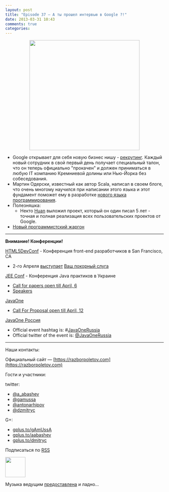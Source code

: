 ```yaml
---
layout: post
title: "Episode 37 — А ты прошел интервью в Google ?!"
date: 2013-03-31 10:43
comments: true
categories: 
---
```


<div class="separator" style="clear: both; text-align: center;">
<a href="https://razborpoletov.com/images/razbor_37_text.jpg" imageanchor="1" style="margin-left: 1em; margin-right: 1em;"><img border="0" height="350" src="https://razborpoletov.com/images/razbor_37_text.jpg" width="350" /></a></div>

- Google открывает для себя новую бизнес нишу - [рекрутинг](http://www.businessinsider.com/ex-googlers-facebook-graph-search-2013-1). Каждый новый сотрудник в свой первый день получает специальный талон, что он теперь официально "прокачен" и должен приниматься в любую IT компанию Кремниевой долины или Нью-Йорка без собеседования.
- Мартин Одерски, известный как автор Scala, написал в своем блоге, что очень многому научился при написании этого языка и этот фундамент поможет ему в разработке [нового языка программирования](http://www.scala-lang.org/node/143#talks). 
- Полезняшка:
    -  Некто [Huan](https://github.com/huan/ ) выложил проект, который он один писал 5 лет - точная и полная реализация всех пользовательских проектов от Google. 
- [Новый программистский жаргон](http://www.codinghorror.com/blog/2012/07/new-programming-jargon.html)

---

**Внимание! Конференции!**

[HTML5DevConf](http://html5devconf.com/) - Конференция front-end разработчиков в San Francisco, CA

- 2-го Апреля [выступает](http://html5devconf.com/sessions.html#v_gamov) [Ваш покорный слуга](http://html5devconf.com/speakers.html#v_gamov)

[JEE Conf](http://jeeconf.com) - Конференция Java практиков в Украине

- [Call for papers open till April, 6](https://docs.google.com/spreadsheet/viewform?formkey=dHR5NjhBU2M3OVQyX1djV29fY0FSbXc6MA)
- [Speakers](http://jeeconf.com/speakers/)

[JavaOne](http://www.oracle.com/javaone/index.html)

- [Call For Proposal open till April, 12](http://www.oracle.com/javaone/call-for-papers/information/index.html)

[JavaOne Россия](http://javaone.ru)

- Official event hashtag is: #[JavaOneRussia](https://twitter.com/search?q=%23JavaOneRussia)
- Official twitter of the event is: [@JavaOneRussia](https://twitter.com/JavaOneRussia) 

---

Наши контакты:

Официальный сайт — [https://razborpoletov.com](https://razborpoletov.com)

Гости и участники:

twitter: 

 * [@a_abashev](https://twitter.com/#!/a_abashev) 
 * [@gamussa](https://twitter.com/#!/gamussa)
 * [@antonarhipov](https://twitter.com/antonarhipov)
 * [@dzmitryc](https://twitter.com/#!/dzmitryc)

G+:

 * [gplus.to/gAmUssA](http://gplus.to/gAmUssA) 
 * [gplus.to/aabashev](http://gplus.to/aabashev) 
 * [gplus.to/dmitryc](http://gplus.to/dmitryc)

<!-- player goes here-->

<audio preload="none">
  <source src="http://traffic.libsyn.com/razborpoletov/razbor_37.mp3" type="audio/mp3" />
  Your browser does not support the audio tag.
</audio>

Подписаться по [RSS](http://feeds.feedburner.com/razbor-podcast)

<!-- episode file link goes here-->
<a href="http://traffic.libsyn.com/razborpoletov/razbor_37.mp3" imageanchor="1" style="clear: left; margin-bottom: 1em; margin-left: auto; margin-right: 2em;"><img border="0" height="64" src="http://2.bp.blogspot.com/-qkfh8Q--dks/T0gixAMzuII/AAAAAAAAHD0/O5LbF3vvBNQ/s200/1330127522_mp3.png" width="64" /></a>

Музыка ведущим [предоставлена](http://www.audiobank.fm/single-music/27/111/More-And-Less/) и ладно...
